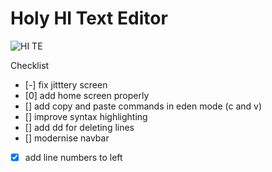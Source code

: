 # Holy HI Text Editor

![HI TE](https://github.com/user-attachments/assets/5d785250-d06e-45e8-a432-6680c6521106)


Checklist
- [-] fix jitttery screen
- [0] add home screen properly
- [] add copy and paste commands in eden mode (c and v)
- [] improve syntax highlighting
- [] add dd for deleting lines
- [] modernise navbar
- [x] add line numbers to left
